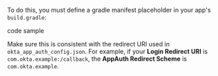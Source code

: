 To do this, you must define a gradle manifest placeholder in your app's `build.gradle`:

code sample

Make sure this is consistent with the redirect URI used in `okta_app_auth_config.json`. For example, if your **Login Redirect URI** is `com.okta.example:/callback`, the **AppAuth Redirect Scheme** is `com.okta.example`.